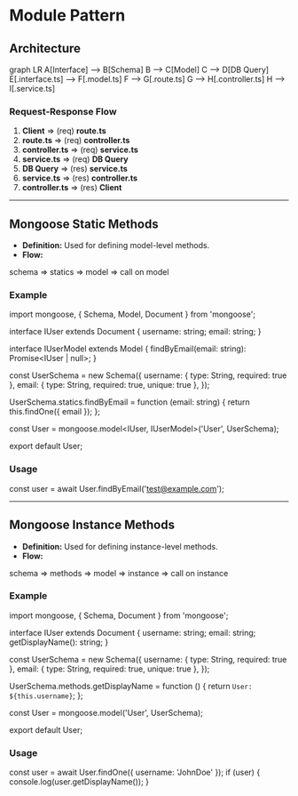 # Module Pattern

## Architecture

graph LR
A[Interface] --> B[Schema]
B --> C[Model]
C --> D[DB Query]
E[.interface.ts] --> F[.model.ts]
F --> G[.route.ts]
G --> H[.controller.ts]
H --> I[.service.ts]

### Request-Response Flow

1. **Client** => (req) **route.ts**
2. **route.ts** => (req) **controller.ts**
3. **controller.ts** => (req) **service.ts**
4. **service.ts** => (req) **DB Query**
5. **DB Query** => (res) **service.ts**
6. **service.ts** => (res) **controller.ts**
7. **controller.ts** => (res) **Client**

---

## Mongoose Static Methods

- **Definition:** Used for defining model-level methods.
- **Flow:**

schema => statics => model => call on model

### Example

import mongoose, { Schema, Model, Document } from 'mongoose';

interface IUser extends Document {
username: string;
email: string;
}

interface IUserModel extends Model<IUser> {
findByEmail(email: string): Promise<IUser | null>;
}

const UserSchema = new Schema<IUser>({
username: { type: String, required: true },
email: { type: String, required: true, unique: true },
});

UserSchema.statics.findByEmail = function (email: string) {
return this.findOne({ email });
};

const User = mongoose.model<IUser, IUserModel>('User', UserSchema);

export default User;

### Usage

const user = await User.findByEmail('test@example.com');

---

## Mongoose Instance Methods

- **Definition:** Used for defining instance-level methods.
- **Flow:**

schema => methods => model => instance => call on instance

### Example

import mongoose, { Schema, Document } from 'mongoose';

interface IUser extends Document {
username: string;
email: string;
getDisplayName(): string;
}

const UserSchema = new Schema<IUser>({
username: { type: String, required: true },
email: { type: String, required: true, unique: true },
});

UserSchema.methods.getDisplayName = function () {
return `User: ${this.username}`;
};

const User = mongoose.model<IUser>('User', UserSchema);

export default User;

### Usage

const user = await User.findOne({ username: 'JohnDoe' });
if (user) {
console.log(user.getDisplayName());
}
